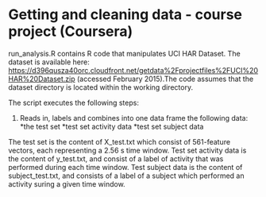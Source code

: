 # Getting and cleaning data - course project (Coursera)

run_analysis.R contains R code that manipulates UCI HAR Dataset. The dataset is available here: https://d396qusza40orc.cloudfront.net/getdata%2Fprojectfiles%2FUCI%20HAR%20Dataset.zip (accessed February 2015).The code assumes that the dataset directory is located within the working directory.

The script executes the following steps:
1. Reads in, labels and combines into one data frame the following data:
*the test set
*test set activity data
*test set subject data

The test set is the content of X_test.txt which consist of 561-feature vectors, each representing a 2.56 s time window. Test set activity data is the content of y_test.txt, and consist of a label of activity that was performed during each time window. Test subject data is the content of subject_test.txt, and consists of a label of a subject which performed an activity suring a given time window.
